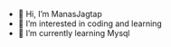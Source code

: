 - 👋 Hi, I’m ManasJagtap
- 👀 I’m interested in coding and learning
- 🌱 I’m currently learning Mysql


